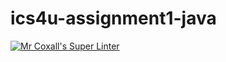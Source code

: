 # ics4u-assignment1-java

[![Mr Coxall's Super Linter](https://github.com/noah-mccaskill/ics4u-assignment1-java/workflows/Mr%20Coxall's%20Super%20Linter/badge.svg)](https://github.com/noah-mccaskill/ics4u-assignment1-java/actions/)
